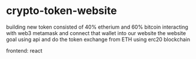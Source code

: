 # crypto-token-website


building new token consisted of 40% etherium and 60% bitcoin
interacting with web3 metamask and connect that wallet into our website
the website goal using api and do the token exchange from ETH
using erc20 blockchain




frontend: react
